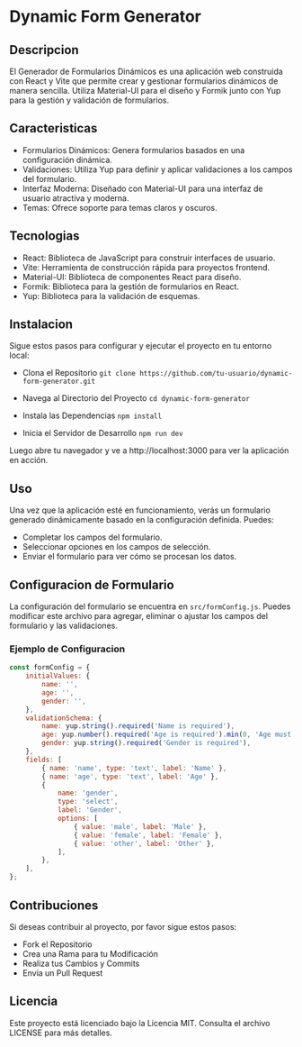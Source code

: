 # Dynamic Form Generator

## Descripcion
El Generador de Formularios Dinámicos es una aplicación web construida con React y Vite que permite crear y gestionar formularios dinámicos de manera sencilla. Utiliza Material-UI para el diseño y Formik junto con Yup para la gestión y validación de formularios.

## Caracteristicas
* Formularios Dinámicos: Genera formularios basados en una configuración dinámica.
* Validaciones: Utiliza Yup para definir y aplicar validaciones a los campos del formulario.
* Interfaz Moderna: Diseñado con Material-UI para una interfaz de usuario atractiva y moderna.
* Temas: Ofrece soporte para temas claros y oscuros.

## Tecnologias
* React: Biblioteca de JavaScript para construir interfaces de usuario.
* Vite: Herramienta de construcción rápida para proyectos frontend.
* Material-UI: Biblioteca de componentes React para diseño.
* Formik: Biblioteca para la gestión de formularios en React.
* Yup: Biblioteca para la validación de esquemas.

## Instalacion
Sigue estos pasos para configurar y ejecutar el proyecto en tu entorno local:
* Clona el Repositorio
```git clone https://github.com/tu-usuario/dynamic-form-generator.git```

* Navega al Directorio del Proyecto
``` cd dynamic-form-generator ```

* Instala las Dependencias
``` npm install ```

* Inicia el Servidor de Desarrollo
``` npm run dev ```

Luego abre tu navegador y ve a http://localhost:3000 para ver la aplicación en acción.

## Uso
Una vez que la aplicación esté en funcionamiento, verás un formulario generado dinámicamente basado en la configuración definida. Puedes:

* Completar los campos del formulario.
* Seleccionar opciones en los campos de selección.
* Enviar el formulario para ver cómo se procesan los datos.

## Configuracion de Formulario
La configuración del formulario se encuentra en `src/formConfig.js`. Puedes modificar este archivo para agregar, eliminar o ajustar los campos del formulario y las validaciones.

### Ejemplo de Configuracion
```javascript
const formConfig = {
    initialValues: {
        name: '',
        age: '',
        gender: '',
    },
    validationSchema: {
        name: yup.string().required('Name is required'),
        age: yup.number().required('Age is required').min(0, 'Age must be greater than zero'),
        gender: yup.string().required('Gender is required'),
    },
    fields: [
        { name: 'name', type: 'text', label: 'Name' },
        { name: 'age', type: 'text', label: 'Age' },
        {
            name: 'gender',
            type: 'select',
            label: 'Gender',
            options: [
                { value: 'male', label: 'Male' },
                { value: 'female', label: 'Female' },
                { value: 'other', label: 'Other' },
            ],
        },
    ],
};

```

## Contribuciones
Si deseas contribuir al proyecto, por favor sigue estos pasos:

* Fork el Repositorio
* Crea una Rama para tu Modificación
* Realiza tus Cambios y Commits
* Envía un Pull Request

## Licencia
Este proyecto está licenciado bajo la Licencia MIT. Consulta el archivo LICENSE para más detalles.

